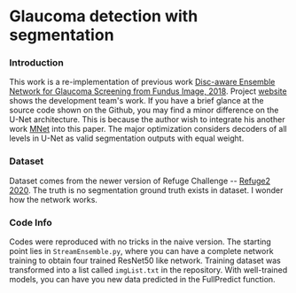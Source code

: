 # Glaucoma detection with segmentation

### Introduction

This work is a re-implementation of previous work [Disc-aware Ensemble Network for Glaucoma Screening from Fundus Image, 2018](https://arxiv.org/pdf/1805.07549.pdf). Project [website](https://hzfu.github.io/proj_glaucoma_fundus.html) shows the development team's work. If you have a brief glance at the source code shown on the Github, you may find a minor difference on the U-Net architecture. This is because the author wish to integrate his another work [MNet](https://arxiv.org/abs/1801.00926) into this paper. The major optimization considers decoders of all levels in U-Net as valid segmentation outputs with equal weight.

### Dataset

Dataset comes from the newer version of Refuge Challenge -- [Refuge2 2020](https://refuge.grand-challenge.org/Home2020/).  The truth is no segmentation ground truth exists in dataset. I wonder how the network works.

### Code Info

Codes were reproduced with no tricks in the naive version. The starting point lies in `StreamEnsemble.py`, where you can have a complete network training to obtain four trained ResNet50 like network. Training dataset was transformed into a list called `imgList.txt` in the repository. With well-trained models, you can have you new data predicted in the FullPredict function.